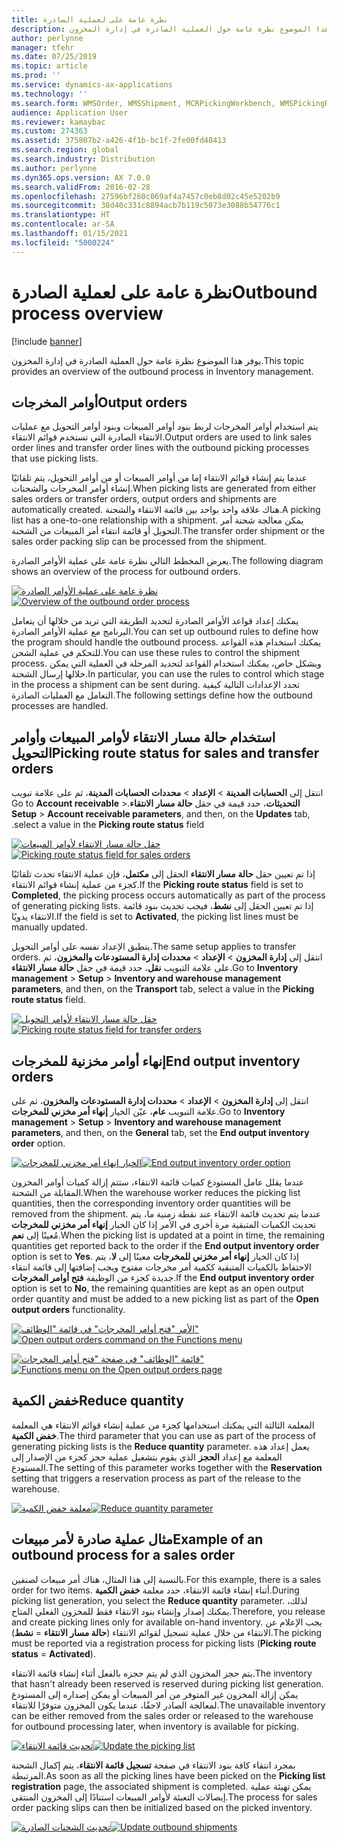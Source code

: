 ```yaml
---
title: نظرة عامة على لعملية الصادرة
description: يوفر هذا الموضوع نظرة عامة حول العملية الصادرة في إدارة المخزون.
author: perlynne
manager: tfehr
ms.date: 07/25/2019
ms.topic: article
ms.prod: ''
ms.service: dynamics-ax-applications
ms.technology: ''
ms.search.form: WMSOrder, WMSShipment, MCRPickingWorkbench, WMSPickingRegistration, CustomFilterGroup
audience: Application User
ms.reviewer: kamaybac
ms.custom: 274363
ms.assetid: 375807b2-a426-4f1b-bc1f-2fe00fd48413
ms.search.region: global
ms.search.industry: Distribution
ms.author: perlynne
ms.dyn365.ops.version: AX 7.0.0
ms.search.validFrom: 2016-02-28
ms.openlocfilehash: 27596bf260c069af4a7457c0eb8d02c45e5202b9
ms.sourcegitcommit: 38d40c331c8894acb7b119c5073e3088b54776c1
ms.translationtype: HT
ms.contentlocale: ar-SA
ms.lasthandoff: 01/15/2021
ms.locfileid: "5000224"
---
```

# <a name="outbound-process-overview"></a><span data-ttu-id="9f211-103">نظرة عامة على لعملية الصادرة</span><span class="sxs-lookup"><span data-stu-id="9f211-103">Outbound process overview</span></span>

[!include [banner](../includes/banner.md)]

<span data-ttu-id="9f211-104">يوفر هذا الموضوع نظرة عامة حول العملية الصادرة في إدارة المخزون.</span><span class="sxs-lookup"><span data-stu-id="9f211-104">This topic provides an overview of the outbound process in Inventory management.</span></span>

## <a name="output-orders"></a><span data-ttu-id="9f211-105">أوامر المخرجات</span><span class="sxs-lookup"><span data-stu-id="9f211-105">Output orders</span></span>

<span data-ttu-id="9f211-106">يتم استخدام أوامر المخرجات لربط بنود أوامر المبيعات وبنود أوامر التحويل مع عمليات الانتقاء الصادرة التي تستخدم قوائم الانتقاء.</span><span class="sxs-lookup"><span data-stu-id="9f211-106">Output orders are used to link sales order lines and transfer order lines with the outbound picking processes that use picking lists.</span></span>

<span data-ttu-id="9f211-107">عندما يتم إنشاء قوائم الانتقاء إما من أوامر المبيعات أو من أوامر التحويل، يتم تلقائيًا إنشاء أوامر المخرجات والشحنات.</span><span class="sxs-lookup"><span data-stu-id="9f211-107">When picking lists are generated from either sales orders or transfer orders, output orders and shipments are automatically created.</span></span> <span data-ttu-id="9f211-108">هناك علاقة واحد بواحد بين قائمة الانتقاء والشحنة.</span><span class="sxs-lookup"><span data-stu-id="9f211-108">A picking list has a one-to-one relationship with a shipment.</span></span> <span data-ttu-id="9f211-109">يمكن معالجة شحنة أمر التحويل أو قائمة انتقاء أمر المبيعات من الشحنة.</span><span class="sxs-lookup"><span data-stu-id="9f211-109">The transfer order shipment or the sales order packing slip can be processed from the shipment.</span></span> 

<span data-ttu-id="9f211-110">يعرض المخطط‬ التالي نظرة عامة على عملية الأوامر الصادرة.</span><span class="sxs-lookup"><span data-stu-id="9f211-110">The following diagram shows an overview of the process for outbound orders.</span></span> 

<span data-ttu-id="9f211-111">[![نظرة عامة على عملية الأوامر الصادرة](./media/outbound-order.png)](./media/outbound-order.png)</span><span class="sxs-lookup"><span data-stu-id="9f211-111">[![Overview of the outbound order process](./media/outbound-order.png)](./media/outbound-order.png)</span></span>

<span data-ttu-id="9f211-112">يمكنك إعداد قواعد الأوامر الصادرة لتحديد الطريقة التي تريد من خلالها أن يتعامل البرنامج مع عملية الأوامر الصادرة.</span><span class="sxs-lookup"><span data-stu-id="9f211-112">You can set up outbound rules to define how the program should handle the outbound process.</span></span> <span data-ttu-id="9f211-113">يمكنك استخدام هذه القواعد للتحكم في عملية الشحن.</span><span class="sxs-lookup"><span data-stu-id="9f211-113">You can use these rules to control the shipment process.</span></span> <span data-ttu-id="9f211-114">وبشكل خاص، يمكنك استخدام القواعد لتحديد المرحلة في العملية التي يمكن خلالها إرسال الشحنة.</span><span class="sxs-lookup"><span data-stu-id="9f211-114">In particular, you can use the rules to control which stage in the process a shipment can be sent during.</span></span> <span data-ttu-id="9f211-115">تحدد الإعدادات التالية كيفية التعامل مع العمليات الصادرة.</span><span class="sxs-lookup"><span data-stu-id="9f211-115">The following settings define how the outbound processes are handled.</span></span>

## <a name="picking-route-status-for-sales-and-transfer-orders"></a><span data-ttu-id="9f211-116">استخدام حالة مسار الانتقاء لأوامر المبيعات وأوامر التحويل</span><span class="sxs-lookup"><span data-stu-id="9f211-116">Picking route status for sales and transfer orders</span></span> 

<span data-ttu-id="9f211-117">انتقل إلى **الحسابات المدينة** \> **الإعداد** \> **محددات الحسابات المدينة‬‏‫**، ثم على علامة تبويب **التحديثات**، حدد قيمة في حقل **حالة مسار الانتقاء**.</span><span class="sxs-lookup"><span data-stu-id="9f211-117">Go to **Account receivable** \> **Setup** \> **Account receivable parameters**, and then, on the **Updates** tab, select a value in the **Picking route status** field.</span></span>

<span data-ttu-id="9f211-118">[![حقل حالة مسار الانتقاء لأوامر المبيعات](./media/picking-route-status-sales-order.png)](./media/picking-route-status-sales-order.png)</span><span class="sxs-lookup"><span data-stu-id="9f211-118">[![Picking route status field for sales orders](./media/picking-route-status-sales-order.png)](./media/picking-route-status-sales-order.png)</span></span>

<span data-ttu-id="9f211-119">إذا تم تعيين حقل **حالة مسار الانتقاء** الحقل إلى **مكتمل**، فإن عملية الانتقاء تحدث تلقائيًا كجزء من عملية إنشاء قوائم الانتقاء.</span><span class="sxs-lookup"><span data-stu-id="9f211-119">If the **Picking route status** field is set to **Completed**, the picking process occurs automatically as part of the process of generating picking lists.</span></span> <span data-ttu-id="9f211-120">إذا تم تعيين الحقل إلى **نشط**، فيجب تحديث بنود قائمة الانتقاء يدويًا.</span><span class="sxs-lookup"><span data-stu-id="9f211-120">If the field is set to **Activated**, the picking list lines must be manually updated.</span></span>

<span data-ttu-id="9f211-121">ينطبق الإعداد نفسه على أوامر التحويل.</span><span class="sxs-lookup"><span data-stu-id="9f211-121">The same setup applies to transfer orders.</span></span> <span data-ttu-id="9f211-122">انتقل إلى **إدارة المخزون** \> **الإعداد** \> **محددات إدارة المستودعات والمخزون‬**، ثم على علامة التبويب **نقل**، حدد قيمة في حقل **حالة مسار الانتقاء**.</span><span class="sxs-lookup"><span data-stu-id="9f211-122">Go to **Inventory management** \> **Setup** \> **Inventory and warehouse management parameters**, and then, on the **Transport** tab, select a value in the **Picking route status** field.</span></span>

<span data-ttu-id="9f211-123">[![حقل حالة مسار الانتقاء لأوامر التحويل](./media/picking-route-status-transfer-order.png)](./media/picking-route-status-transfer-order.png)</span><span class="sxs-lookup"><span data-stu-id="9f211-123">[![Picking route status field for transfer orders](./media/picking-route-status-transfer-order.png)](./media/picking-route-status-transfer-order.png)</span></span>

## <a name="end-output-inventory-orders"></a><span data-ttu-id="9f211-124">إنهاء أوامر مخزنية للمخرجات</span><span class="sxs-lookup"><span data-stu-id="9f211-124">End output inventory orders</span></span>

<span data-ttu-id="9f211-125">انتقل إلى **إدارة المخزون** \> **الإعداد** \> **محددات إدارة المستودعات والمخزون‬**، ثم على علامة التبويب **عام**، عيّن الخيار **إنهاء أمر مخزني للمخرجات**.</span><span class="sxs-lookup"><span data-stu-id="9f211-125">Go to **Inventory management** \> **Setup** \> **Inventory and warehouse management parameters**, and then, on the **General** tab, set the **End output inventory order** option.</span></span>

<span data-ttu-id="9f211-126">[![الخيار إنهاء أمر مخزني للمخرجات](./media//end-output-inventory-order.png)](./media//end-output-inventory-order.png)</span><span class="sxs-lookup"><span data-stu-id="9f211-126">[![End output inventory order option](./media//end-output-inventory-order.png)](./media//end-output-inventory-order.png)</span></span>

<span data-ttu-id="9f211-127">عندما يقلل عامل المستودع كميات قائمة الانتقاء، ستتم إزالة كميات أوامر المخزون المقابلة من الشحنة.</span><span class="sxs-lookup"><span data-stu-id="9f211-127">When the warehouse worker reduces the picking list quantities, then the corresponding inventory order quantities will be removed from the shipment.</span></span> <span data-ttu-id="9f211-128">عندما يتم تحديث قائمة الانتقاء عند نقطة زمنية ما، يتم تحديث الكميات المتبقية مرة أخرى في الأمر إذا كان الخيار **‏‫إنهاء أمر مخزني للمخرجات‬** مُعينًا إلى **نعم**.</span><span class="sxs-lookup"><span data-stu-id="9f211-128">When the picking list is updated at a point in time, the remaining quantities get reported back to the order if the **End output inventory order** option is set to **Yes**.</span></span> <span data-ttu-id="9f211-129">إذا كان الخيار **‏‫إنهاء أمر مخزني للمخرجات‬** معينًا إلى **لا**، يتم الاحتفاظ بالكميات المتبقية ككمية أمر مخرجات مفتوح ويجب إضافتها إلى قائمة انتقاء جديدة كجزء من الوظيفة **فتح أوامر المخرجات**.</span><span class="sxs-lookup"><span data-stu-id="9f211-129">If the **End output inventory order** option is set to **No**, the remaining quantities are kept as an open output order quantity and must be added to a new picking list as part of the **Open output orders** functionality.</span></span> 

<span data-ttu-id="9f211-130">[![الأمر "فتح أوامر المخرجات" في قائمة "الوظائف"](./media/open-output-order.png)](./media/open-output-order.png)</span><span class="sxs-lookup"><span data-stu-id="9f211-130">[![Open output orders command on the Functions menu](./media/open-output-order.png)](./media/open-output-order.png)</span></span>

<span data-ttu-id="9f211-131">[![قائمة "الوظائف" في صفحة "فتح أوامر المخرجات"](./media/open-output-order-function.png)](./media/open-output-order-function.png)</span><span class="sxs-lookup"><span data-stu-id="9f211-131">[![Functions menu on the Open output orders page](./media/open-output-order-function.png)](./media/open-output-order-function.png)</span></span>

## <a name="reduce-quantity"></a><span data-ttu-id="9f211-132">خفض الكمية</span><span class="sxs-lookup"><span data-stu-id="9f211-132">Reduce quantity</span></span>

<span data-ttu-id="9f211-133">المعلمة الثالثة التي يمكنك استخدامها كجزء من عملية إنشاء قوائم الانتقاء هي المعلمة **خفض الكمية‬**.</span><span class="sxs-lookup"><span data-stu-id="9f211-133">The third parameter that you can use as part of the process of generating picking lists is the **Reduce quantity** parameter.</span></span> <span data-ttu-id="9f211-134">يعمل إعداد هذه المعلمة مع إعداد **الحجز** الذي يقوم بتشغيل عملية حجز كجزء من الإصدار إلى المستودع.</span><span class="sxs-lookup"><span data-stu-id="9f211-134">The setting of this parameter works together with the **Reservation** setting that triggers a reservation process as part of the release to the warehouse.</span></span>

<span data-ttu-id="9f211-135">[![معلمة خفض الكمية](./media/reduce-quantity.png)](./media/reduce-quantity.png)</span><span class="sxs-lookup"><span data-stu-id="9f211-135">[![Reduce quantity parameter](./media/reduce-quantity.png)](./media/reduce-quantity.png)</span></span>

## <a name="example-of-an-outbound-process-for-a-sales-order"></a><span data-ttu-id="9f211-136">مثال عملية صادرة‬ لأمر مبيعات</span><span class="sxs-lookup"><span data-stu-id="9f211-136">Example of an outbound process for a sales order</span></span>

<span data-ttu-id="9f211-137">بالنسبة إلى هذا المثال، هناك أمر مبيعات لصنفين.</span><span class="sxs-lookup"><span data-stu-id="9f211-137">For this example, there is a sales order for two items.</span></span> <span data-ttu-id="9f211-138">أثناء إنشاء قائمة الانتقاء، حدد معلمة **خفض الكمية**.</span><span class="sxs-lookup"><span data-stu-id="9f211-138">During picking list generation, you select the **Reduce quantity** parameter.</span></span> <span data-ttu-id="9f211-139">لذلك، يمكنك إصدار وإنشاء بنود الانتقاء فقط للمخزون الفعلي المتاح.</span><span class="sxs-lookup"><span data-stu-id="9f211-139">Therefore, you release and create picking lines only for available on-hand inventory.</span></span> <span data-ttu-id="9f211-140">يجب الإعلام عن الانتقاء من خلال عملية تسجيل لقوائم الانتقاء (**حالة مسار الانتقاء** = **نشط**).</span><span class="sxs-lookup"><span data-stu-id="9f211-140">The picking must be reported via a registration process for picking lists (**Picking route status** = **Activated**).</span></span>

<span data-ttu-id="9f211-141">يتم حجز المخزون الذي لم يتم حجزه بالفعل أثناء إنشاء قائمة الانتقاء.</span><span class="sxs-lookup"><span data-stu-id="9f211-141">The inventory that hasn't already been reserved is reserved during picking list generation.</span></span> <span data-ttu-id="9f211-142">يمكن إزالة المخزون غير المتوفر من أمر المبيعات أو يمكن إصداره إلى المستودع لمعالجة الصادر لاحقًا، عندما يكون المخزون متوفرًا للانتقاء.</span><span class="sxs-lookup"><span data-stu-id="9f211-142">The unavailable inventory can be either removed from the sales order or released to the warehouse for outbound processing later, when inventory is available for picking.</span></span>

<span data-ttu-id="9f211-143">[![تحديث قائمة الانتقاء](./media/update-picking-list.png)](./media/update-picking-list.png)</span><span class="sxs-lookup"><span data-stu-id="9f211-143">[![Update the picking list](./media/update-picking-list.png)](./media/update-picking-list.png)</span></span>

<span data-ttu-id="9f211-144">بمجرد انتقاء كافة بنود الانتقاء في صفحة **تسجيل قائمة الانتقاء**، يتم إكمال الشحنة المرتبطة.</span><span class="sxs-lookup"><span data-stu-id="9f211-144">As soon as all the picking lines have been picked on the **Picking list registration** page, the associated shipment is completed.</span></span> <span data-ttu-id="9f211-145">يمكن تهيئة عملية إيصالات التعبئة لأوامر المبيعات استنادًا إلى المخزون المنتقى.</span><span class="sxs-lookup"><span data-stu-id="9f211-145">The process for sales order packing slips can then be initialized based on the picked inventory.</span></span>

<span data-ttu-id="9f211-146">[![تحديث الشحنات الصادرة](./media/outbound-shipments.png)](./media/outbound-shipments.png)</span><span class="sxs-lookup"><span data-stu-id="9f211-146">[![Update outbound shipments](./media/outbound-shipments.png)](./media/outbound-shipments.png)</span></span>
